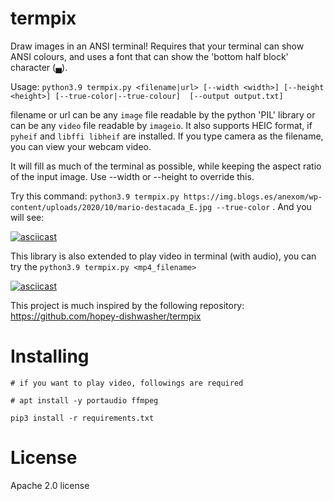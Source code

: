 # termpix

Draw images in an ANSI terminal! Requires that your terminal can show ANSI colours, and uses a font that can show the 'bottom half block' character (▄).

Usage: `python3.9 termpix.py <filename|url> [--width <width>] [--height <height>] [--true-color|--true-colour]  [--output output.txt]`

filename or url can be any `image` file readable by the python 'PIL' library or can be any `video` file readable by `imageio`. It also supports HEIC format, if `pyheif` and `libffi libheif` are installed. If you type camera as the filename, you can view your webcam video.

It will fill as much of the terminal as possible, while keeping the aspect ratio of the input image. Use --width or --height to override this.

Try this command:
`python3.9 termpix.py https://img.blogs.es/anexom/wp-content/uploads/2020/10/mario-destacada_E.jpg --true-color` . And you will see:

[![asciicast](https://asciinema.org/a/cEW7FK66bmr0wsmRNcMpocx1D.svg)](https://asciinema.org/a/cEW7FK66bmr0wsmRNcMpocx1D)

This library is also extended to play video in terminal (with audio), you can try the `python3.9 termpix.py <mp4_filename>`

[![asciicast](https://asciinema.org/a/yuogBz7sZaSwLmRBN4BGcTv6v.svg)](https://asciinema.org/a/yuogBz7sZaSwLmRBN4BGcTv6v)

This project is much inspired by the following repository: 
https://github.com/hopey-dishwasher/termpix

# Installing
`# if you want to play video, followings are required`

`# apt install -y portaudio ffmpeg`

`pip3 install -r requirements.txt`

# License
Apache 2.0 license

